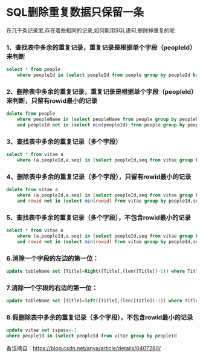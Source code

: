 # SQL删除重复数据只保留一条

在几千条记录里,存在着些相同的记录,如何能用SQL语句,删除掉重复的呢
### 1、查找表中多余的重复记录，重复记录是根据单个字段（peopleId）来判断 

```sql
select * from people 
	where peopleId in (select peopleId from people group by peopleId having count(peopleId) > 1) 
```

### 2、删除表中多余的重复记录，重复记录是根据单个字段（peopleId）来判断，只留有rowid最小的记录 

```sql
delete from people
	where peopleName in (select peopleName from people group by peopleName having count(peopleName) > 1) 
	and peopleId not in (select min(peopleId) from people group by peopleName having count(peopleName)>1) 
```

### 3、查找表中多余的重复记录（多个字段） 

```sql
select * from vitae a 
	where (a.peopleId,a.seq) in (select peopleId,seq from vitae group by peopleId,seq having count(*) > 1) 
```

### 4、删除表中多余的重复记录（多个字段），只留有rowid最小的记录 

```sql
delete from vitae a 
	where (a.peopleId,a.seq) in (select peopleId,seq from vitae group by peopleId,seq having count(*) > 1) 
	and rowid not in (select min(rowid) from vitae group by peopleId,seq having count(*)>1) 
```

### 5、查找表中多余的重复记录（多个字段），不包含rowid最小的记录

``` sql
select * from vitae a 
	where (a.peopleId,a.seq) in (select peopleId,seq from vitae group by peopleId,seq having count(*) > 1) 
	and rowid not in (select min(rowid) from vitae group by peopleId,seq having count(*)>1)
```

### 6.消除一个字段的左边的第一位：

```sql
update tableName set [Title]=Right([Title],(len([Title])-1)) where Title like '村%'
````

### 7.消除一个字段的右边的第一位：

```sql
update tableName set [Title]=left([Title],(len([Title])-1)) where Title like '%村'
```

### 8.假删除表中多余的重复记录（多个字段），不包含rowid最小的记录

```sql
update vitae set ispass=-1
where peopleId in (select peopleId from vitae group by peopleId
```

备注摘自：https://blog.csdn.net/anya/article/details/6407280/